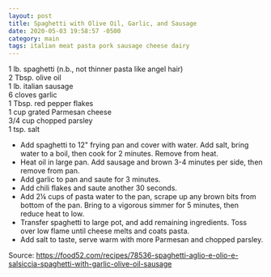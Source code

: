 ```yaml
---
layout: post
title: Spaghetti with Olive Oil, Garlic, and Sausage
date: 2020-05-03 19:58:57 -0500
category: main
tags: italian meat pasta pork sausage cheese dairy
---
```

1 lb. spaghetti (n.b., not thinner pasta like angel hair)  
2 Tbsp. olive oil  
1 lb. italian sausage  
6 cloves garlic  
1 Tbsp. red pepper flakes  
1 cup grated Parmesan cheese  
3/4 cup chopped parsley  
1 tsp. salt  
<ul>
 	<li>Add spaghetti to 12" frying pan and cover with water. Add salt, bring water to a boil, then cook for 2 minutes. Remove from heat.</li>
 	<li>Heat oil in large pan. Add sausage and brown 3-4 minutes per side, then remove from pan.</li>
 	<li>Add garlic to pan and saute for 3 minutes.</li>
 	<li>Add chili flakes and saute another 30 seconds.</li>
 	<li>Add 2¼ cups of pasta water to the pan, scrape up any brown bits from bottom of the pan. Bring to a vigorous simmer for 5 minutes, then reduce heat to low.</li>
 	<li>Transfer spaghetti to large pot, and add remaining ingredients. Toss over low flame until cheese melts and coats pasta.</li>
 	<li>Add salt to taste, serve warm with more Parmesan and chopped parsley.</li>
</ul>
Source: <a href="https://food52.com/recipes/78536-spaghetti-aglio-e-olio-e-salsiccia-spaghetti-with-garlic-olive-oil-sausage">https://food52.com/recipes/78536-spaghetti-aglio-e-olio-e-salsiccia-spaghetti-with-garlic-olive-oil-sausage</a>
